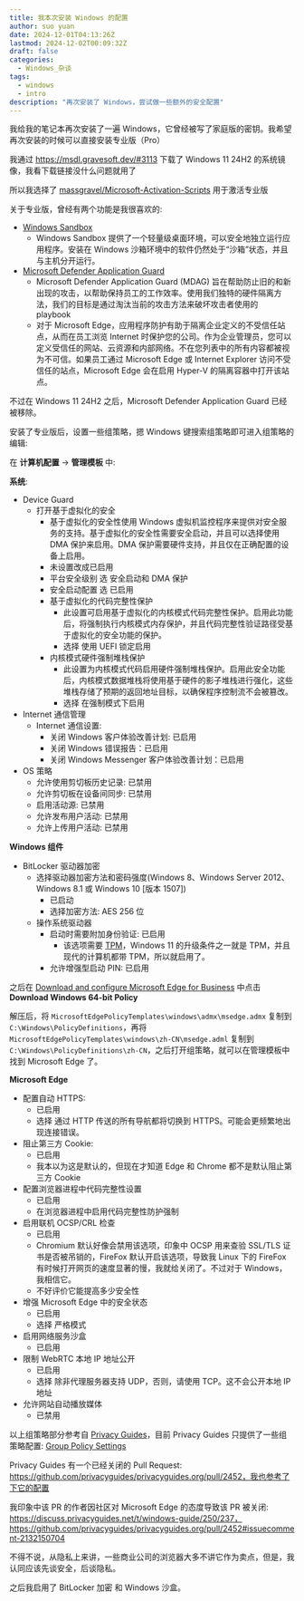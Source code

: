 ```yaml
---
title: 我本次安装 Windows 的配置
author: suo yuan
date: 2024-12-01T04:13:26Z
lastmod: 2024-12-02T00:09:32Z
draft: false
categories:
  - Windows_杂谈
tags:
  - windows
  - intro
description: "再次安装了 Windows，尝试做一些额外的安全配置"
---
```


我给我的笔记本再次安装了一遍 Windows，它曾经被写了家庭版的密钥。我希望再次安装的时候可以直接安装专业版（Pro）

我通过 https://msdl.gravesoft.dev/#3113 下载了 Windows 11 24H2 的系统镜像，我看下载链接没什么问题就用了

所以我选择了 [massgravel/Microsoft-Activation-Scripts](https://github.com/massgravel/Microsoft-Activation-Scripts) 用于激活专业版

关于专业版，曾经有两个功能是我很喜欢的:

- [Windows Sandbox](https://learn.microsoft.com/en-us/windows/security/application-security/application-isolation/windows-sandbox/windows-sandbox-overview)
    - Windows Sandbox 提供了一个轻量级桌面环境，可以安全地独立运行应用程序。安装在 Windows 沙箱环境中的软件仍然处于“沙箱”状态，并且与主机分开运行。
- [Microsoft Defender Application Guard](https://learn.microsoft.com/en-us/windows/security/application-security/application-isolation/microsoft-defender-application-guard/md-app-guard-overview)
    - Microsoft Defender Application Guard (MDAG) 旨在帮助防止旧的和新出现的攻击，以帮助保持员工的工作效率。使用我们独特的硬件隔离方法，我们的目标是通过淘汰当前的攻击方法来破坏攻击者使用的 playbook
    - 对于 Microsoft Edge，应用程序防护有助于隔离企业定义的不受信任站点，从而在员工浏览 Internet 时保护您的公司。作为企业管理员，您可以定义受信任的网站、云资源和内部网络。不在您列表中的所有内容都被视为不可信。如果员工通过 Microsoft Edge 或 Internet Explorer 访问不受信任的站点，Microsoft Edge 会在启用 Hyper-V 的隔离容器中打开该站点。

不过在 Windows 11 24H2 之后，Microsoft Defender Application Guard 已经被移除。

安装了专业版后，设置一些组策略，摁 Windows 键搜索组策略即可进入组策略的编辑:

在 **计算机配置** -> **管理模板** 中:

**系统**:

- Device Guard
    - 打开基于虚拟化的安全
        - 基于虚拟化的安全性使用 Windows 虚拟机监控程序来提供对安全服务的支持。基于虚拟化的安全性需要安全启动，并且可以选择使用 DMA 保护来启用。DMA 保护需要硬件支持，并且仅在正确配置的设备上启用。
        - 未设置改成已启用
        - 平台安全级别 选 安全启动和 DMA 保护
        - 安全启动配置 选 已启用
        - 基于虚拟化的代码完整性保护
            - 此设置可启用基于虚拟化的内核模式代码完整性保护。启用此功能后，将强制执行内核模式内存保护，并且代码完整性验证路径受基于虚拟化的安全功能的保护。
            - 选择 使用 UEFI 锁定启用
        - 内核模式硬件强制堆栈保护
            - 此设置为内核模式代码启用硬件强制堆栈保护。启用此安全功能后，内核模式数据堆栈将使用基于硬件的影子堆栈进行强化，这些堆栈存储了预期的返回地址目标，以确保程序控制流不会被篡改。
            - 选择 在强制模式下启用
- Internet 通信管理
  - Internet 通信设置:
      - 关闭 Windows 客户体验改善计划: 已启用
      - 关闭 Windows 错误报告：已启用
      - 关闭 Windows Messenger 客户体验改善计划：已启用
- OS 策略
  - 允许使用剪切板历史记录: 已禁用
  - 允许剪切板在设备间同步: 已禁用
  - 启用活动源: 已禁用
  - 允许发布用户活动: 已禁用
  - 允许上传用户活动: 已禁用

**Windows 组件**

- BitLocker 驱动器加密
    - 选择驱动器加密方法和密码强度(Windows 8、Windows Server 2012、Windows 8.1 或 Windows 10 [版本 1507])
        - 已启动
        - 选择加密方法: AES 256 位
    - 操作系统驱动器
        - 启动时需要附加身份验证: 已启用
            - 该选项需要 [TPM](https://support.microsoft.com/zh-cn/topic/%E4%BB%80%E4%B9%88%E6%98%AF-tpm-705f241d-025d-4470-80c5-4feeb24fa1ee)，Windows 11 的升级条件之一就是 TPM，并且现代的计算机都带 TPM，所以就启用了。
        - 允许增强型启动 PIN: 已启用

之后在 [Download and configure Microsoft Edge for Business](https://www.microsoft.com/en-us/edge/business/download) 中点击 **Download Windows 64-bit Policy**

解压后，将 `MicrosoftEdgePolicyTemplates\windows\admx\msedge.admx` 复制到 `C:\Windows\PolicyDefinitions`，再将 `MicrosoftEdgePolicyTemplates\windows\zh-CN\msedge.adml` 复制到 `C:\Windows\PolicyDefinitions\zh-CN`，之后打开组策略，就可以在管理模板中找到 Microsoft Edge 了。

**Microsoft Edge**

- 配置自动 HTTPS:
    - 已启用
    - 选择 通过 HTTP 传送的所有导航都将切换到 HTTPS。可能会更频繁地出现连接错误。
- 阻止第三方 Cookie:
    - 已启用
    - 我本以为这是默认的，但现在才知道 Edge 和 Chrome 都不是默认阻止第三方 Cookie
- 配置浏览器进程中代码完整性设置
    - 已启用
    - 在浏览器进程中启用代码完整性防护强制
- 启用联机 OCSP/CRL 检查
    - 已启用
    - Chromium 默认好像会禁用该选项，印象中 OCSP 用来查验 SSL/TLS 证书是否被吊销的，FireFox 默认开启该选项，导致我 Linux 下的 FireFox 有时候打开网页的速度显著的慢，我就给关闭了。不过对于 Windows，我相信它。
    - 不好评价它能提高多少安全性
- 增强 Microsoft Edge 中的安全状态
    - 已启用
    - 选择 严格模式
- 启用网络服务沙盒
    - 已启用
- 限制 WebRTC 本地 IP 地址公开
    - 已启用
    - 选择 除非代理服务器支持 UDP，否则，请使用 TCP。这不会公开本地 IP 地址
- 允许网站自动播放媒体
    - 已禁用

以上组策略部分参考自 [Privacy Guides](https://www.privacyguides.org/en/)，目前 Privacy Guides 只提供了一些组策略配置: [Group Policy Settings](https://www.privacyguides.org/en/os/windows/group-policies/)

Privacy Guides 有一个已经关闭的 Pull Request: https://github.com/privacyguides/privacyguides.org/pull/2452，我也参考了下它的配置

我印象中该 PR 的作者因社区对 Microsoft Edge 的态度导致该 PR 被关闭: https://discuss.privacyguides.net/t/windows-guide/250/237，https://github.com/privacyguides/privacyguides.org/pull/2452#issuecomment-2132150704

不得不说，从隐私上来讲，一些商业公司的浏览器大多不讲它作为卖点，但是，我认同应该先谈安全，后谈隐私。

之后我启用了 BitLocker 加密 和 Windows 沙盒。